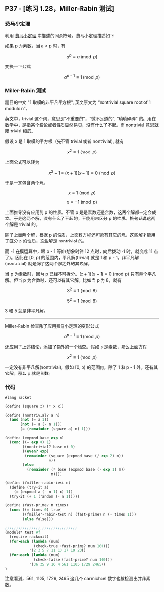 ## P37 - [练习 1.28，Miller-Rabin 测试]

### 费马小定理

利用 [费马小定理](./fermat_test.md) 中描述的同余符号。费马小定理描述如下

如果 p 为素数，当 a < p 时，有

$$a^{p}\equiv a\pmod p$$

变换一下公式

$$a^{p-1}\equiv 1\pmod p$$

### Miller-Rabin 测试

题目的中文 "1 取模的非平凡平方根", 英文原文为 “nontrivial square root of 1 modulo n”。

英文中，trivial 这个词，意思是“不重要的”，“微不足道的", “琐琐碎碎" 的。用在数学中，是指某个结论或者性质显然易见，没有什么了不起。而 nontrivial 意思就跟 trivial 相反。

假设 x 是 1 取模的平方根（先不管 trivial 或者 nontrivial), 就有

$$x^{2}\equiv 1\pmod p$$

上面公式可以转为

$$x ^ {2} - 1 \equiv (x + 1)(x - 1)\equiv 0\pmod p$$

于是一定包含两个解。

$$x \equiv 1\pmod p$$

$$x \equiv -1\pmod p$$

上面推导没有应用到 p 的性质。不管 p 是是素数还是合数，这两个解都一定会成立。于是这两个解，没有什么了不起的，不能用来区分 p 的性质。换句话说这两个解是 trivial 的。

除了上面两个解，根据 p 的性质，上面模方程还可能有其它的解。这些解才能用于区分 p 的性质，这些解是 nontrivial 的。

而 -1 在模运算中，跟 p - 1 等价(想象时钟 12 点时，向后拨动 -1 时，就变成 11 点了)。因此在 [0, p) 的范围内，平凡解(trivial) 就是 1 和 p - 1。非平凡解(nontrivial) 就是除了这两个解之外的其它解。

当 p 为素数时，因为 p 已经不可拆分。$(x + 1)(x - 1)\equiv 0\pmod p$ 只有两个平凡解。但当 p 为合数时，还可以有其它解。比如当 p 为 8，就有

$$3^{2} \equiv 1\pmod 8$$

$$5^{2} \equiv 1\pmod 8$$

3 和 5 就是非平凡解。

------

Miller-Rabin 检查除了应用费马小定理的变形公式

$$a^{p-1}\equiv 1\pmod p$$

还应用了上述结论，添加了额外的一个检查。假如 p 是素数，那么上面方程

$$x ^ {2} \equiv 1\pmod p$$

一定没有非平凡解(nontrivial)。假如 [0, p) 的范围内，除了 1 和 p - 1 外，还有其它解，那么 p 就是合数。

### 代码

``` Scheme
#lang racket

(define (square x) (* x x))

(define (nontrivial? a n)
  (and (not (= a 1))
       (not (= a (- n 1)))
       (= (remainder (square a) n) 1)))

(define (expmod base exp m)
  (cond ((= exp 0) 1)
        ((nontrivial? base m) 0)
        ((even? exp)
         (remainder (square (expmod base (/ exp 2) m))
                    m))
        (else
          (remainder (* base (expmod base (- exp 1) m))
                     m))))  

(define (fmiller-rabin-test n)
  (define (try-it a)
    (= (expmod a (- n 1) n) 1))
  (try-it (+ 1 (random (- n 1)))))

(define (fast-prime? n times)
  (cond ((= times 0) true)
        ((fmiller-rabin-test n) (fast-prime? n (- times 1)))
        (else false)))

;;;;;;;;;;;;;;;;;;;;;;;;;;;;;;;;;
(module* test #f
  (require rackunit)
  (for-each (lambda (num)
             (check-true (fast-prime? num 100)))
           '(2 3 5 7 11 13 17 19 23))
  (for-each (lambda (num)
             (check-false (fast-prime? num 100)))
           '(36 25 9 16 4 561 1105 1729 2465))
)
```

注意看到，561, 1105, 1729, 2465 这几个 carmichael 数字也被检测出并非素数。

